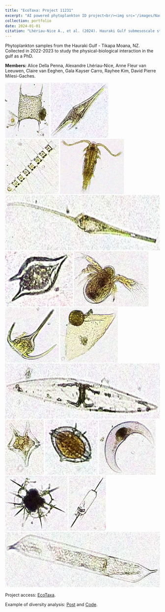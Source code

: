 ```yaml
---
title: "EcoTaxa: Project 11231"
excerpt: "AI powered phytoplankton ID project<br/><img src='/images/Nauplius.jpg'>"
collection: portfolio
date: 2024-01-01
citation: "Lhériau-Nice A., et al. (2024). Hauraki Gulf submesoscale study, EcoTaxa. https://ecotaxa.obs-vlfr.fr/prj/11231."
---
```


Phytoplankton samples from the Hauraki Gulf - Tikapa Moana, NZ. Collected in 2022-2023 to study the physical-biological interaction in the gulf as a PhD. 

**Members:**
Alice Della Penna, Alexandre Lhériau-Nice, Anne Fleur van Leeuwen, Claire van Eeghen, Gala Kayser Carro, Rayhee Kim, David Pierre Milesi-Gaches.

<img src="/images/bidulfia_sp.jpg" width=auto height="180"/> <img src='/images/Ceratium_furca.jpg' width=auto height="180"/> <img src='/images/Chaetoceros_sp.jpg' width=auto height="180"/> <img src='/images/Copepoda.jpg' width=auto height="180"/> <img src='/images/Neoceratium_fusus.jpg' width=auto height="180"/> <img src='/images/Dinophyceae.jpg' width=auto height="180"/> <img src='/images/Nauplius.jpg' width=auto height="180"/> <img src='/images/Neocaratium_tripos.jpg' width=auto height="180"/> <img src='/images/Ornithocernus_sp.jpg' width=auto height="180"/> <img src='/images/Pleurosigma_sp.jpg' width=auto height="180"/> <img src='/images/Protoperidinium_oceanica.jpg' width=auto height="180"/> <img src='/images/Protoperidinium_pellucidum.jpg' width=auto height="180"/> <img src='/images/Pysocystis_lunala.jpg' width=auto height="180"/> <img src='/images/Radiolaria_sp.jpg' width=auto height="180"/> <img src='/images/Dytilum_sp.jpg' width=auto height="180"/> <img src='/images/Rhizosolenia_robusta.jpg' width=auto height="180"/>

Project access: [EcoTaxa](https://ecotaxa.obs-vlfr.fr/prj/11231).

Example of diversity analysis: [Post](https://alxlhrnc.github.io/portfolio/2024_EcoTaxa_analysis/) and [Code](https://github.com/AlxLhrNc/EcoTaxa-Analysis).
